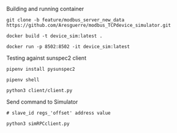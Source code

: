 Building and running container

```
git clone -b feature/modbus_server_new_data https://github.com/Aresguerre/modbus_TCPdevice_simulator.git

docker build -t device_sim:latest .

docker run -p 8502:8502 -it device_sim:latest
```

Testing against sunspec2 client

```
pipenv install pysunspec2

pipenv shell

python3 client/client.py
```

Send command to Simulator
```
# slave_id regs_'offset' address value

python3 simRPCclient.py
```